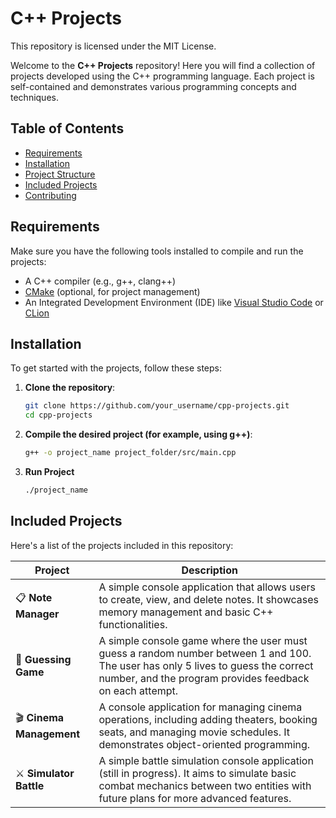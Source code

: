 # C++ Projects

This repository is licensed under the MIT License.

Welcome to the **C++ Projects** repository! Here you will find a collection of projects developed using the C++ programming language. Each project is self-contained and demonstrates various programming concepts and techniques.

## Table of Contents

- [Requirements](#requirements)
- [Installation](#installation)
- [Project Structure](#project-structure)
- [Included Projects](#included-projects)
- [Contributing](#contributing)

## Requirements

Make sure you have the following tools installed to compile and run the projects:

- A C++ compiler (e.g., g++, clang++)
- [CMake](https://cmake.org/) (optional, for project management)
- An Integrated Development Environment (IDE) like [Visual Studio Code](https://code.visualstudio.com/) or [CLion](https://www.jetbrains.com/clion/)

## Installation

To get started with the projects, follow these steps:

1. **Clone the repository**:
   ```bash
   git clone https://github.com/your_username/cpp-projects.git
   cd cpp-projects
   ```
2. **Compile the desired project (for example, using g++)**:
   ```bash
   g++ -o project_name project_folder/src/main.cpp
   ```
3. **Run Project**
   ```bash
   ./project_name
   ```

## Included Projects

Here's a list of the projects included in this repository:

| Project                  | Description                                                                                                                                                                                  |
| ------------------------ | -------------------------------------------------------------------------------------------------------------------------------------------------------------------------------------------- |
| 📋 **Note Manager**      | A simple console application that allows users to create, view, and delete notes. It showcases memory management and basic C++ functionalities.                                              |
| 🎲 **Guessing Game**     | A simple console game where the user must guess a random number between 1 and 100. The user has only 5 lives to guess the correct number, and the program provides feedback on each attempt. |
| 🎬 **Cinema Management** | A console application for managing cinema operations, including adding theaters, booking seats, and managing movie schedules. It demonstrates object-oriented programming.                   |
| ⚔️ **Simulator Battle**  | A simple battle simulation console application (still in progress). It aims to simulate basic combat mechanics between two entities with future plans for more advanced features.            |
